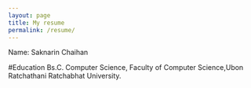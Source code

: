 ```yaml
---
layout: page
title: My resume
permalink: /resume/
---
```




Name: Saknarin Chaihan

#Education 
Bs.C.  Computer Science, Faculty of Computer Science,Ubon Ratchathani Ratchabhat University.
